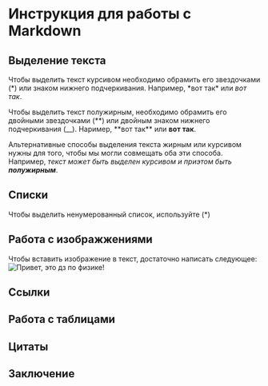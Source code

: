 # Инструкция для работы с Markdown

## Выделение текста

Чтобы выделить текст курсивом необходимо обрамить его звездочками (*) или знаком нижнего подчеркивания. Например, *вот так\* или _вот так_.

Чтобы выделить текст полужирным, необходимо обрамить его двойными звездочками (**) или двойным знаком нижнего подчеркивания (\_\_). Наример, **вот так\*\* или **вот так**.

Альтернативные способы выделения текста жирным или курсивом нужны для того, чтобы мы могли совмещать оба эти способа. Например, _текст может быть выделен курсивом и приэтом быть **полужирным**_.

## Списки

Чтобы выделить ненумерованный список, используйте (\*)

## Работа с изображжениями

Чтобы вставить изображение в текст, достаточно написать следующее:
![Привет, это дз по физике!](1.jpg)

## Ссылки

## Работа с таблицами

## Цитаты

## Заключение
